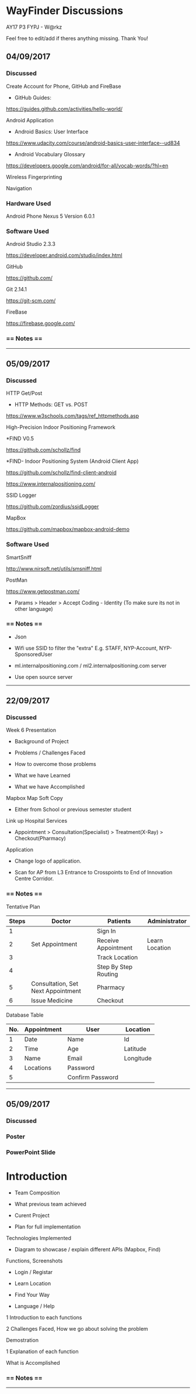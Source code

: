 # WayFinder Discussions

AY17 P3 FYPJ  - W@rkz

Feel free to edit/add if theres anything missing. Thank You!

## 04/09/2017

### Discussed 

Create Account for Phone, GitHub and FireBase

- GitHub Guides:

https://guides.github.com/activities/hello-world/

Android Application

- Android Basics: User Interface

https://www.udacity.com/course/android-basics-user-interface--ud834

- Android Vocabulary Glossary

https://developers.google.com/android/for-all/vocab-words/?hl=en

Wireless Fingerprinting

Navigation

### Hardware Used

Android Phone Nexus 5 Version 6.0.1

### Software Used

Android Studio 2.3.3

https://developer.android.com/studio/index.html

GitHub

https://github.com/

Git 2.14.1

https://git-scm.com/

FireBase

https://firebase.google.com/

### == Notes ==

--------------------------------

## 05/09/2017

### Discussed 

HTTP Get/Post

- HTTP Methods: GET vs. POST

https://www.w3schools.com/tags/ref_httpmethods.asp

High-Precision Indoor Positioning Framework

*FIND V0.5

https://github.com/schollz/find

*FIND- Indoor Positioning System (Android Client App)

https://github.com/schollz/find-client-android

https://www.internalpositioning.com/

SSID Logger

https://github.com/zordius/ssidLogger

MapBox

https://github.com/mapbox/mapbox-android-demo

### Software Used 

SmartSniff

http://www.nirsoft.net/utils/smsniff.html

PostMan

https://www.getpostman.com/

- Params > Header > Accept Coding  - Identity (To make sure its not in other language)

### == Notes ==

- Json

- Wifi use SSID to filter the "extra" E.g. STAFF, NYP-Account, NYP-SponsoredUser

- ml.internalpositioning.com / ml2.internalpositioning.com server

- Use open source server

--------------------------------

## 22/09/2017 

### Discussed

Week 6 Presentation 

- Background of Project

- Problems / Challenges Faced

- How to overcome those problems

- What we have Learned

- What we have Accomplished

Mapbox Map Soft Copy

- Either from School or previous semester student

Link up Hospital Services

- Appointment > Consultation(Specialist) > Treatment(X-Ray) > Checkout(Pharmacy)

Application

- Change logo of application.

- Scan for AP from L3 Entrance to Crosspoints to End of Innovation Centre Corridor.

### == Notes ==

Tentative Plan

Steps | Doctor | Patients | Administrator
------|--------|----------|--------------
1 |  | Sign In | 
2 | Set Appointment | Receive Appointment | Learn Location
3 | | Track Location |
4 | | Step By Step Routing |
5 | Consultation, Set Next Appointment | Pharmacy |
6 | Issue Medicine | Checkout |

Database Table

No. | Appointment | User | Location
----|-------------|------|---------
1 | Date | Name | Id
2 | Time | Age | Latitude
3 | Name | Email | Longitude
4 | Locations | Password |
5 |  | Confirm Password |

--------------------------------

## 05/09/2017

### Discussed 

### Poster

### PowerPoint Slide

# Introduction

- Team Composition

- What previous team achieved

- Curent Project

- Plan for full implementation

Technologies Implemented

- Diagram to showcase / explain different APIs (Mapbox, Find) 

Functions, Screenshots

- Login / Registar

- Learn Location

- Find Your Way

- Language / Help

1 Introduction to each functions

2 Challenges Faced, How we go about solving the problem

Demostration

1 Explanation of each function

What is Accomplished


### == Notes ==

--------------------------------

